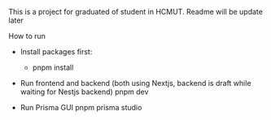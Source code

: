 This is a project for graduated of student in HCMUT. Readme will be update later

How to run

- Install packages first:
  - pnpm install

- Run frontend and backend (both using Nextjs, backend is draft while waiting for Nestjs backend)
  pnpm dev

- Run Prisma GUI
  pnpm prisma studio
